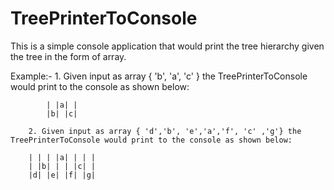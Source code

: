 # TreePrinterToConsole
This is a simple console application that would print the tree hierarchy given the tree in the form of array.

Example:-
         1. Given input as array { 'b', 'a', 'c' } the TreePrinterToConsole would print to the console as shown below:
         
            | |a| | 
            |b| |c|
            
        2. Given input as array { 'd','b', 'e','a','f', 'c' ,'g'} the TreePrinterToConsole would print to the console as shown below:
              
        | | | |a| | | |
        | |b| | | |c| |
        |d| |e| |f| |g|
